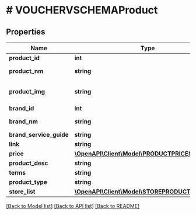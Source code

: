 # # VOUCHERVSCHEMAProduct

## Properties

Name | Type | Description | Notes
------------ | ------------- | ------------- | -------------
**product_id** | **int** | Product Id | [optional]
**product_nm** | **string** | Product Name | [optional]
**product_img** | **string** | Link product image | [optional]
**brand_id** | **int** | Brand id | [optional]
**brand_nm** | **string** | Brand name | [optional]
**brand_service_guide** | **string** |  | [optional]
**link** | **string** |  | [optional]
**price** | [**\OpenAPI\Client\Model\PRODUCTPRICESCHEMA**](PRODUCTPRICESCHEMA.md) |  | [optional]
**product_desc** | **string** |  | [optional]
**terms** | **string** |  | [optional]
**product_type** | **string** |  | [optional]
**store_list** | [**\OpenAPI\Client\Model\STOREPRODUCTSCHEMA[]**](STOREPRODUCTSCHEMA.md) |  | [optional]

[[Back to Model list]](../../README.md#models) [[Back to API list]](../../README.md#endpoints) [[Back to README]](../../README.md)
